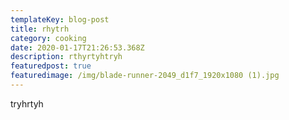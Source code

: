 ```yaml
---
templateKey: blog-post
title: rhytrh
category: cooking
date: 2020-01-17T21:26:53.368Z
description: rthyrtyhtryh
featuredpost: true
featuredimage: /img/blade-runner-2049_d1f7_1920x1080 (1).jpg
---
```

tryhrtyh

